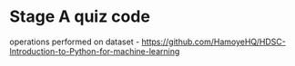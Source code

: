 # Stage A quiz code
operations performed on dataset - https://github.com/HamoyeHQ/HDSC-Introduction-to-Python-for-machine-learning
